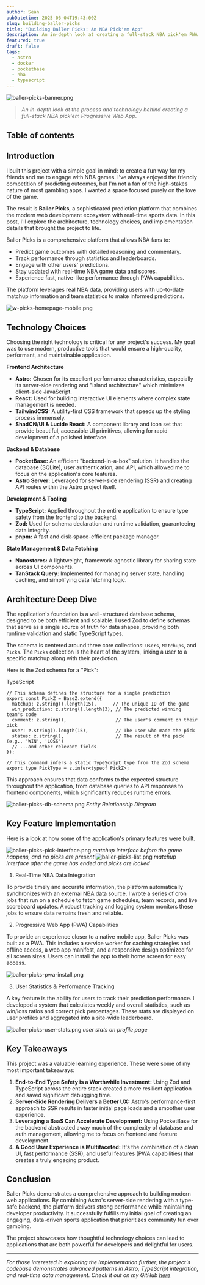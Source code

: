 ```yaml
---
author: Sean
pubDatetime: 2025-06-04T19:43:00Z
slug: building-baller-picks
title: "Building Baller Picks: An NBA Pick'em App"
description: An in-depth look at creating a full-stack NBA pick'em PWA using cutting-edge web technologies
featured: true
draft: false
tags:
  - astro
  - docker
  - pocketbase
  - nba
  - typescript
---
```

![baller-picks-banner.png](@assets/blog/baller-picks-banner.png)

> _An in-depth look at the process and technology behind creating a full-stack NBA pick'em Progressive Web App._

## Table of contents

## Introduction

I built this project with a simple goal in mind: to create a fun way for my friends and me to engage with NBA games. I've always enjoyed the friendly competition of predicting outcomes, but I'm not a fan of the high-stakes nature of most gambling apps. I wanted a space focused purely on the love of the game.

The result is **Baller Picks**, a sophisticated prediction platform that combines the modern web development ecosystem with real-time sports data. In this post, I'll explore the architecture, technology choices, and implementation details that brought the project to life.

Baller Picks is a comprehensive platform that allows NBA fans to:

- Predict game outcomes with detailed reasoning and commentary.
- Track performance through statistics and leaderboards.
- Engage with other users' predictions.
- Stay updated with real-time NBA game data and scores.
- Experience fast, native-like performance through PWA capabilities.

The platform leverages real NBA data, providing users with up-to-date matchup information and team statistics to make informed predictions.

![w-picks-homepage-mobile.png](@assets/blog/w-picks-homepage-mobile.png)

## Technology Choices

Choosing the right technology is critical for any project's success. My goal was to use modern, productive tools that would ensure a high-quality, performant, and maintainable application.

**Frontend Architecture**

- **Astro:** Chosen for its excellent performance characteristics, especially its server-side rendering and "island architecture" which minimizes client-side JavaScript.
- **React:** Used for building interactive UI elements where complex state management is needed.
- **TailwindCSS:** A utility-first CSS framework that speeds up the styling process immensely.
- **ShadCN/UI & Lucide React:** A component library and icon set that provide beautiful, accessible UI primitives, allowing for rapid development of a polished interface.

**Backend & Database**

- **PocketBase:** An efficient "backend-in-a-box" solution. It handles the database (SQLite), user authentication, and API, which allowed me to focus on the application's core features.
- **Astro Server:** Leveraged for server-side rendering (SSR) and creating API routes within the Astro project itself.

**Development & Tooling**

- **TypeScript:** Applied throughout the entire application to ensure type safety from the frontend to the backend.
- **Zod:** Used for schema declaration and runtime validation, guaranteeing data integrity.
- **pnpm:** A fast and disk-space-efficient package manager.

**State Management & Data Fetching**

- **Nanostores:** A lightweight, framework-agnostic library for sharing state across UI components.
- **TanStack Query:** Implemented for managing server state, handling caching, and simplifying data fetching logic.

## Architecture Deep Dive

The application's foundation is a well-structured database schema, designed to be both efficient and scalable. I used Zod to define schemas that serve as a single source of truth for data shapes, providing both runtime validation and static TypeScript types.

The schema is centered around three core collections: `Users`, `Matchups`, and `Picks`. The `Picks` collection is the heart of the system, linking a user to a specific matchup along with their prediction.

Here is the Zod schema for a "Pick":

TypeScript

```
// This schema defines the structure for a single prediction
export const PickZ = BaseZ.extend({
  matchup: z.string().length(15),      // The unique ID of the game
  win_prediction: z.string().length(3), // The predicted winning team's code
  comment: z.string(),                  // The user's comment on their pick
  user: z.string().length(15),          // The user who made the pick
  status: z.string(),                   // The result of the pick (e.g., 'WIN', 'LOSS')
  // ...and other relevant fields
});

// This command infers a static TypeScript type from the Zod schema
export type PickType = z.infer<typeof PickZ>;
```

This approach ensures that data conforms to the expected structure throughout the application, from database queries to API responses to frontend components, which significantly reduces runtime errors.

![baller-picks-db-schema.png](@assets/blog/baller-picks-db-schema.png)
_Entity Relationship Diagram_
## Key Feature Implementation

Here is a look at how some of the application's primary features were built.

![baller-picks-pick-interface.png](@assets/blog/baller-picks-pick-interface.png)
_matchup interface before the game happens, and no picks are present_
![baller-picks-list.png](@assets/blog/baller-picks-list.png)
_matchup interface after the game has ended and picks are locked_

1. Real-Time NBA Data Integration

To provide timely and accurate information, the platform automatically synchronizes with an external NBA data source. I wrote a series of cron jobs that run on a schedule to fetch game schedules, team records, and live scoreboard updates. A robust tracking and logging system monitors these jobs to ensure data remains fresh and reliable.

2. Progressive Web App (PWA) Capabilities

To provide an experience closer to a native mobile app, Baller Picks was built as a PWA. This includes a service worker for caching strategies and offline access, a web app manifest, and a responsive design optimized for all screen sizes. Users can install the app to their home screen for easy access.

![baller-picks-pwa-install.png](@assets/blog/baller-picks-pwa-install.png)

3. User Statistics & Performance Tracking

A key feature is the ability for users to track their prediction performance. I developed a system that calculates weekly and overall statistics, such as win/loss ratios and correct pick percentages. These stats are displayed on user profiles and aggregated into a site-wide leaderboard.

![baller-picks-user-stats.png](@assets/blog/baller-picks-user-stats.png)
_user stats on profile page_
## Key Takeaways

This project was a valuable learning experience. These were some of my most important takeaways:

1. **End-to-End Type Safety is a Worthwhile Investment:** Using Zod and TypeScript across the entire stack created a more resilient application and saved significant debugging time.
2. **Server-Side Rendering Delivers a Better UX:** Astro's performance-first approach to SSR results in faster initial page loads and a smoother user experience.
3. **Leveraging a BaaS Can Accelerate Development:** Using PocketBase for the backend abstracted away much of the complexity of database and auth management, allowing me to focus on frontend and feature development.
4. **A Good User Experience is Multifaceted:** It's the combination of a clean UI, fast performance (SSR), and useful features (PWA capabilities) that creates a truly engaging product.

## Conclusion

Baller Picks demonstrates a comprehensive approach to building modern web applications. By combining Astro's server-side rendering with a type-safe backend, the platform delivers strong performance while maintaining developer productivity. It successfully fulfills my initial goal of creating an engaging, data-driven sports application that prioritizes community fun over gambling.

The project showcases how thoughtful technology choices can lead to applications that are both powerful for developers and delightful for users.

---

_For those interested in exploring the implementation further, the project's codebase demonstrates advanced patterns in Astro, TypeScript integration, and real-time data management. Check it out on my GitHub [here](https://github.com/seansusmilch/w-picks-astro)_